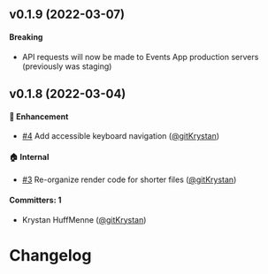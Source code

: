 
## v0.1.9 (2022-03-07)

#### Breaking
* API requests will now be made to Events App production servers (previously was staging)

## v0.1.8 (2022-03-04)

#### :rocket: Enhancement
* [#4](https://github.com/tildeio/event-perk-grid/pull/4) Add accessible keyboard navigation ([@gitKrystan](https://github.com/gitKrystan))

#### :house: Internal
* [#3](https://github.com/tildeio/event-perk-grid/pull/3) Re-organize render code for shorter files ([@gitKrystan](https://github.com/gitKrystan))

#### Committers: 1
- Krystan HuffMenne ([@gitKrystan](https://github.com/gitKrystan))

# Changelog

